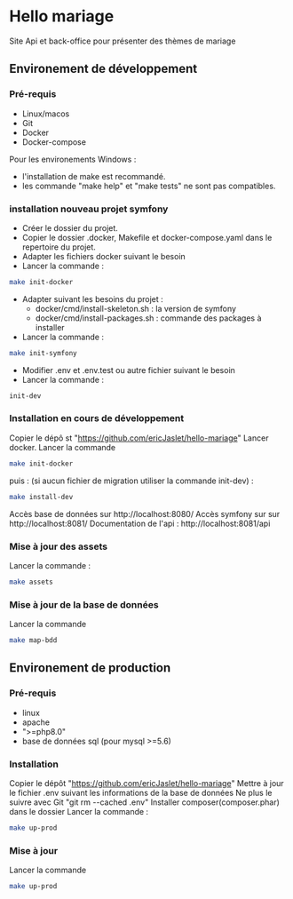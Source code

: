 # Hello mariage

Site Api et back-office pour présenter des thèmes de mariage

## Environement de développement

### Pré-requis

* Linux/macos
* Git
* Docker
* Docker-compose

Pour les environements Windows :
* l'installation de make est recommandé.
* les commande "make help" et "make tests" ne sont pas compatibles.

### installation nouveau projet symfony

* Créer le dossier du projet.
* Copier le dossier .docker, Makefile et docker-compose.yaml dans le repertoire du projet.
* Adapter les fichiers docker suivant le besoin
* Lancer la commande : 
```bash
make init-docker
```
* Adapter suivant les besoins du projet :
    * docker/cmd/install-skeleton.sh : la version de symfony
    * docker/cmd/install-packages.sh : commande des packages à installer
* Lancer la commande :
```bash
make init-symfony
```
* Modifier .env et .env.test ou autre fichier suivant le besoin
* Lancer la commande :
```bash
init-dev
```

### Installation en cours de développement

Copier le dépô st "https://github.com/ericJaslet/hello-mariage"
Lancer docker.
Lancer la commande
```bash
make init-docker
```
puis : (si aucun fichier de migration utiliser la commande init-dev) :
```bash
make install-dev
```

Accès base de données sur http://localhost:8080/
Accès symfony sur sur http://localhost:8081/
Documentation de l'api : http://localhost:8081/api

### Mise à jour des assets

Lancer la commande :
```bash
make assets
```

### Mise à jour de la base de données

Lancer la commande
```bash
make map-bdd
```

## Environement de production

### Pré-requis

* linux
* apache
* ">=php8.0"
* base de données sql (pour mysql >=5.6)

### Installation

Copier le dépôt "https://github.com/ericJaslet/hello-mariage"
Mettre à jour le fichier .env suivant les informations de la base de données
Ne plus le suivre avec Git "git rm --cached .env"
Installer composer(composer.phar) dans le dossier
Lancer la commande :
```bash
make up-prod
```

### Mise à jour

Lancer la commande
```bash
make up-prod
```

